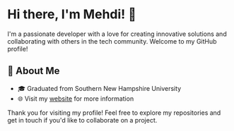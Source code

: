 # Hi there, I'm Mehdi! 👋

I'm a passionate developer with a love for creating innovative solutions and collaborating with others in the tech community. Welcome to my GitHub profile!

## 🚀 About Me
- 🎓 Graduated from Southern New Hampshire University
- 🌐 Visit my [website](https://mehdimihir.github.io/) for more information

Thank you for visiting my profile! Feel free to explore my repositories and get in touch if you'd like to collaborate on a project.
